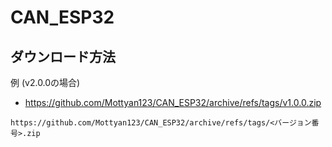 # CAN_ESP32

## ダウンロード方法
例 (v2.0.0の場合)
- https://github.com/Mottyan123/CAN_ESP32/archive/refs/tags/v1.0.0.zip

```
https://github.com/Mottyan123/CAN_ESP32/archive/refs/tags/<バージョン番号>.zip
```
